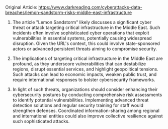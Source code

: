 Original Article: https://www.darkreading.com/cyberattacks-data-breaches/lemon-sandstorm-risks-middle-east-infrastructure

1) The article "Lemon Sandstorm" likely discusses a significant cyber threat or attack targeting critical infrastructure in the Middle East. Such incidents often involve sophisticated cyber operations that exploit vulnerabilities in essential systems, potentially causing widespread disruption. Given the URL's context, this could involve state-sponsored actors or advanced persistent threats aiming to compromise security.

2) The implications of targeting critical infrastructure in the Middle East are profound, as they underscore vulnerabilities that can destabilize regions, disrupt essential services, and highlight geopolitical tensions. Such attacks can lead to economic impacts, weaken public trust, and require international responses to bolster cybersecurity frameworks.

3) In light of such threats, organizations should consider enhancing their cybersecurity postures by conducting comprehensive risk assessments to identify potential vulnerabilities. Implementing advanced threat detection solutions and regular security training for staff would strengthen defenses. Coordinated information-sharing among regional and international entities could also improve collective resilience against such sophisticated attacks.